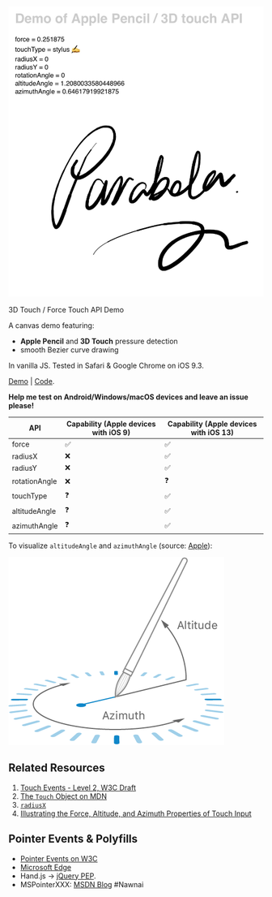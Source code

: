 ![Screenshot](demo.jpg)

3D Touch / Force Touch API Demo

A canvas demo featuring:

- __Apple Pencil__ and __3D Touch__ pressure detection
- smooth Bezier curve drawing

In vanilla JS. Tested in Safari & Google Chrome on iOS 9.3.

[Demo](http://shuding.github.io/apple-pencil-safari-api-test) | [Code](https://github.com/shuding/apple-pencil-safari-api-test/blob/gh-pages/index.html).

__Help me test on Android/Windows/macOS devices and leave an issue please!__

|API |Capability (Apple devices with iOS 9)|Capability (Apple devices with iOS 13)|
|---|---|---|
|force|:white_check_mark:|:white_check_mark:|
|radiusX|:x:|:white_check_mark:|
|radiusY|:x:|:white_check_mark:|
|rotationAngle|:x:|:question:|
|touchType|:question:|:white_check_mark:|
|altitudeAngle|:question:|:white_check_mark:|
|azimuthAngle|:question:|:white_check_mark:|

To visualize `altitudeAngle` and `azimuthAngle` (source: [Apple](https://developer.apple.com/documentation/uikit/touches_presses_and_gestures/illustrating_the_force_altitude_and_azimuth_properties_of_touch_input)):

![Apple Pencil](apple-pencil.png)

## Related Resources

1. [Touch Events - Level 2, W3C Draft](https://w3c.github.io/touch-events/#widl-Touch-force)
2. [The `Touch` Object on MDN](https://developer.mozilla.org/en-US/docs/Web/API/Touch)
3. [`radiusX`](https://developer.mozilla.org/en-US/docs/Web/API/Touch/radiusX)
4. [Illustrating the Force, Altitude, and Azimuth Properties of Touch Input](https://developer.apple.com/documentation/uikit/touches_presses_and_gestures/illustrating_the_force_altitude_and_azimuth_properties_of_touch_input)

## Pointer Events & Polyfills

- [Pointer Events on W3C](https://www.w3.org/TR/pointerevents/#h2_intro)
- [Microsoft Edge](https://msdn.microsoft.com/en-us/library/dn433244%28v=vs.85%29.aspx?f=255&MSPPError=-2147217396)
- Hand.js -> [jQuery PEP](https://github.com/jquery/PEP).
- MSPointerXXX: [MSDN Blog](https://blogs.msdn.microsoft.com/eternalcoding/2013/02/20/hand-js-a-polyfill-for-supporting-pointer-events-on-every-browser/)
#Nawnai
